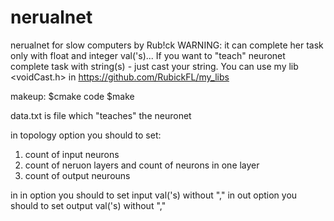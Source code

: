 # nerualnet
nerualnet for slow computers by Rub!ck
WARNING: it can complete her task only with float and integer val('s)... If you want to "teach" neuronet complete task with string(s) - just cast your string. You can use my lib <voidCast.h> in https://github.com/RubickFL/my_libs


makeup:
$cmake code
$make


data.txt is file which "teaches" the neuronet

in topology option you should to set:
  1) count of input neurons
  2) count of neruon layers and count of neurons in one layer
  3) count of output neurouns
  
in in option you should to set input val('s) without ","
in out option you should to set output val('s) without ","
